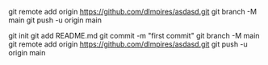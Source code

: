 git remote add origin https://github.com/dlmpires/asdasd.git
git branch -M main
git push -u origin main



git init
git add README.md
git commit -m "first commit"
git branch -M main
git remote add origin https://github.com/dlmpires/asdasd.git
git push -u origin main